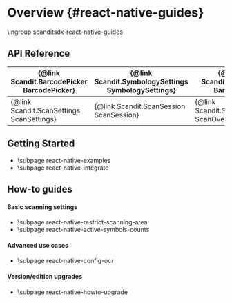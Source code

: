 Overview         			{#react-native-guides}
===================================
\ingroup scanditsdk-react-native-guides

## API Reference


| {@link Scandit.BarcodePicker BarcodePicker} | {@link Scandit.SymbologySettings SymbologySettings} | {@link Scandit.Barcode Barcode}                 |
|---------------------------------------------|-----------------------------------------------------|-------------------------------------------------|
| {@link Scandit.ScanSettings ScanSettings}   |     {@link Scandit.ScanSession ScanSession}         | {@link Scandit.ScanOverlay ScanOverlay}         |

## Getting Started

* \subpage react-native-examples
* \subpage react-native-integrate

## How-to guides

#### Basic scanning settings

* \subpage react-native-restrict-scanning-area
* \subpage react-native-active-symbols-counts

#### Advanced use cases

* \subpage react-native-config-ocr

#### Version/edition upgrades

* \subpage react-native-howto-upgrade
